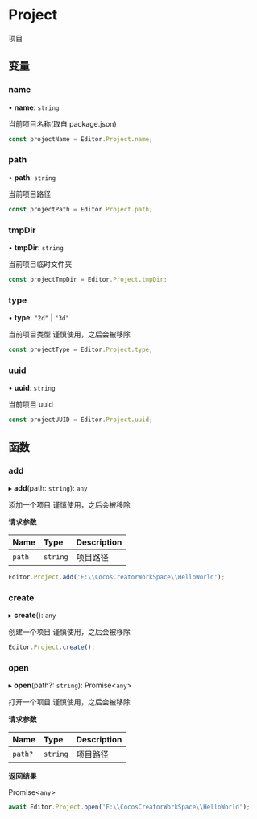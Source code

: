 # Project

项目

## 变量

### name

• **name**: `string`

当前项目名称(取自 package.json)

```typescript
const projectName = Editor.Project.name;
```

### path

• **path**: `string`

当前项目路径

```typescript
const projectPath = Editor.Project.path;
```

### tmpDir

• **tmpDir**: `string`

当前项目临时文件夹

```typescript
const projectTmpDir = Editor.Project.tmpDir;
```

### type

• **type**: ``"2d"`` \| ``"3d"``

当前项目类型
谨慎使用，之后会被移除

```typescript
const projectType = Editor.Project.type;
```

### uuid

• **uuid**: `string`

当前项目 uuid

```typescript
const projectUUID = Editor.Project.uuid;
```

## 函数

### add

▸ **add**(path: `string`): `any`

添加一个项目
谨慎使用，之后会被移除

**请求参数**

| Name   | Type     | Description |
| :----- | :------- | ----------- |
| `path` | `string` | 项目路径     |

```typescript
Editor.Project.add('E:\\CocosCreatorWorkSpace\\HelloWorld');
```

### create

▸ **create**(): `any`

创建一个项目
谨慎使用，之后会被移除

```typescript
Editor.Project.create();
```

### open

▸ **open**(path?: `string`): Promise<`any`\>

打开一个项目
谨慎使用，之后会被移除

**请求参数**

| Name    | Type     | Description |
| :------ | :------- | ----------- |
| `path?` | `string` | 项目路径     |

**返回结果**

Promise<`any`\>

```typescript
await Editor.Project.open('E:\\CocosCreatorWorkSpace\\HelloWorld');
```
